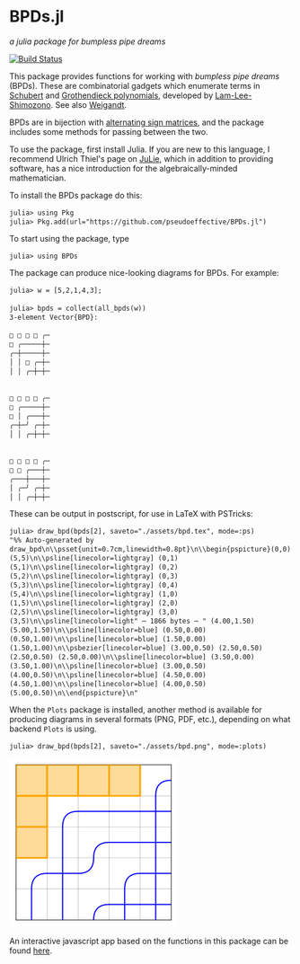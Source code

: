 # BPDs.jl
*a julia package for bumpless pipe dreams*

[![Build Status](https://github.com/pseudoeffective/BPDs.jl/actions/workflows/CI.yml/badge.svg?branch=main)](https://github.com/pseudoeffective/BPDs.jl/actions/workflows/CI.yml?query=branch%3Amain)

This package provides functions for working with *bumpless pipe dreams* (BPDs).  These are combinatorial gadgets which enumerate terms in [Schubert](https://en.wikipedia.org/wiki/Schubert_polynomial) and [Grothendieck polynomials](https://www.symmetricfunctions.com/grothendieck.htm), developed by [Lam-Lee-Shimozono](https://arxiv.org/abs/1806.11233).  See also [Weigandt](https://arxiv.org/abs/2003.07342).

BPDs are in bijection with [alternating sign matrices](https://en.wikipedia.org/wiki/Alternating_sign_matrix), and the package includes some methods for passing between the two.

To use the package, first install Julia.  If you are new to this language, I recommend Ulrich Thiel's page on [JuLie](https://ulthiel.github.io/JuLie.jl/dev/), which in addition to providing software, has a nice introduction for the algebraically-minded mathematician.

To install the BPDs package do this:
```julia-repl
julia> using Pkg
julia> Pkg.add(url="https://github.com/pseudoeffective/BPDs.jl")
```

To start using the package, type
```julia-repl
julia> using BPDs
```

The package can produce nice-looking diagrams for BPDs.  For example:
```julia-repl
julia> w = [5,2,1,4,3];

julia> bpds = collect(all_bpds(w))
3-element Vector{BPD}:
                               
□ □ □ □ ╭─
□ ╭─────┼─
╭─┼─────┼─
│ │ □ ╭─┼─
│ │ ╭─┼─┼─

                
□ □ □ □ ╭─
□ ╭─────┼─
□ │ ╭───┼─
╭─┼─╯ ╭─┼─
│ │ ╭─┼─┼─

                
□ □ □ □ ╭─
□ □ ╭───┼─
╭───┼───┼─
│ ╭─╯ ╭─┼─
│ │ ╭─┼─┼─

```
These can be output in postscript, for use in LaTeX with PSTricks:
```julia-repl
julia> draw_bpd(bpds[2], saveto="./assets/bpd.tex", mode=:ps)
"%% Auto-generated by draw_bpd\n\\psset{unit=0.7cm,linewidth=0.8pt}\n\\begin{pspicture}(0,0)(5,5)\n\\psline[linecolor=lightgray] (0,1)(5,1)\n\\psline[linecolor=lightgray] (0,2)(5,2)\n\\psline[linecolor=lightgray] (0,3)(5,3)\n\\psline[linecolor=lightgray] (0,4)(5,4)\n\\psline[linecolor=lightgray] (1,0)(1,5)\n\\psline[linecolor=lightgray] (2,0)(2,5)\n\\psline[linecolor=lightgray] (3,0)(3,5)\n\\psline[linecolor=light" ⋯ 1866 bytes ⋯ " (4.00,1.50)(5.00,1.50)\n\\psline[linecolor=blue] (0.50,0.00)(0.50,1.00)\n\\psline[linecolor=blue] (1.50,0.00)(1.50,1.00)\n\\psbezier[linecolor=blue] (3.00,0.50) (2.50,0.50) (2.50,0.50) (2.50,0.00)\n\\psline[linecolor=blue] (3.50,0.00)(3.50,1.00)\n\\psline[linecolor=blue] (3.00,0.50)(4.00,0.50)\n\\psline[linecolor=blue] (4.50,0.00)(4.50,1.00)\n\\psline[linecolor=blue] (4.00,0.50)(5.00,0.50)\n\\end{pspicture}\n"
```

When the `Plots` package is installed, another method is available for producing diagrams in several formats (PNG, PDF, etc.), depending on what backend `Plots` is using.
```julia-repl
julia> draw_bpd(bpds[2], saveto="./assets/bpd.png", mode=:plots)
```
![bpd](https://github.com/pseudoeffective/BPDs.jl/blob/main/assets/bpd.png)

An interactive javascript app based on the functions in this package can be found [here](https://people.math.osu.edu/anderson.2804/bpd-viz/bpd-viz.html).